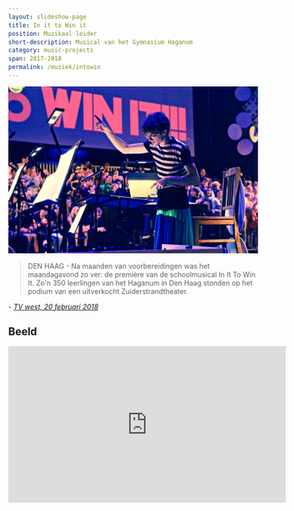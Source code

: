 ```yaml
---
layout: slideshow-page
title: In it to Win it
position: Muzikaal leider
short-description: Musical van het Gymnasium Haganum
category: music-projects
span: 2017-2018
permalink: /muziek/intowin
---
```


<img src="/assets/intowin/directie.jpg">

> DEN HAAG - Na maanden van voorbereidingen was het maandagavond zo ver: de
> première van de schoolmusical In It To Win It. Zo'n 350 leerlingen van het
> Haganum in Den Haag stonden op het podium van een uitverkocht
> Zuiderstrandtheater. 

_- [TV west, 20 februari 2018](https://www.omroepwest.nl/nieuws/3590701/Musical-Haganum-is-een-leerzame-en-een-onvergetelijke-ervaring)_


## Beeld

<iframe align="middle" width="560" height="315" src="https://www.youtube.com/embed/5Z5c57K8CHo" frameborder="0" allow="accelerometer; autoplay; encrypted-media; gyroscope; picture-in-picture" allowfullscreen></iframe>
